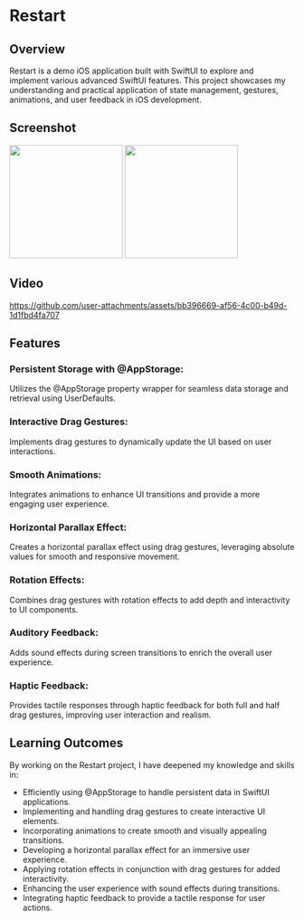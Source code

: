 # Restart

## Overview
Restart is a demo iOS application built with SwiftUI to explore and implement various advanced SwiftUI features. This project showcases my understanding and practical application of state management, gestures, animations, and user feedback in iOS development.


## Screenshot 
<img src="https://github.com/user-attachments/assets/0444d1a8-a982-4a60-992f-048cde7b4c4a" width="200" />
<img src="https://github.com/user-attachments/assets/139dc1b8-cf6d-4710-84fa-fea23363cbb8" width="200" />


## Video 
https://github.com/user-attachments/assets/bb396669-af56-4c00-b49d-1d1fbd4fa707

## Features

### Persistent Storage with @AppStorage:

Utilizes the @AppStorage property wrapper for seamless data storage and retrieval using UserDefaults.
### Interactive Drag Gestures:

Implements drag gestures to dynamically update the UI based on user interactions.
### Smooth Animations:

Integrates animations to enhance UI transitions and provide a more engaging user experience.
### Horizontal Parallax Effect:

Creates a horizontal parallax effect using drag gestures, leveraging absolute values for smooth and responsive movement.
### Rotation Effects:

Combines drag gestures with rotation effects to add depth and interactivity to UI components.
### Auditory Feedback:

Adds sound effects during screen transitions to enrich the overall user experience.
### Haptic Feedback:

Provides tactile responses through haptic feedback for both full and half drag gestures, improving user interaction and realism.


## Learning Outcomes
By working on the Restart project, I have deepened my knowledge and skills in:

- Efficiently using @AppStorage to handle persistent data in SwiftUI applications.
- Implementing and handling drag gestures to create interactive UI elements.
- Incorporating animations to create smooth and visually appealing transitions.
- Developing a horizontal parallax effect for an immersive user experience.
- Applying rotation effects in conjunction with drag gestures for added interactivity.
- Enhancing the user experience with sound effects during transitions.
- Integrating haptic feedback to provide a tactile response for user actions.
